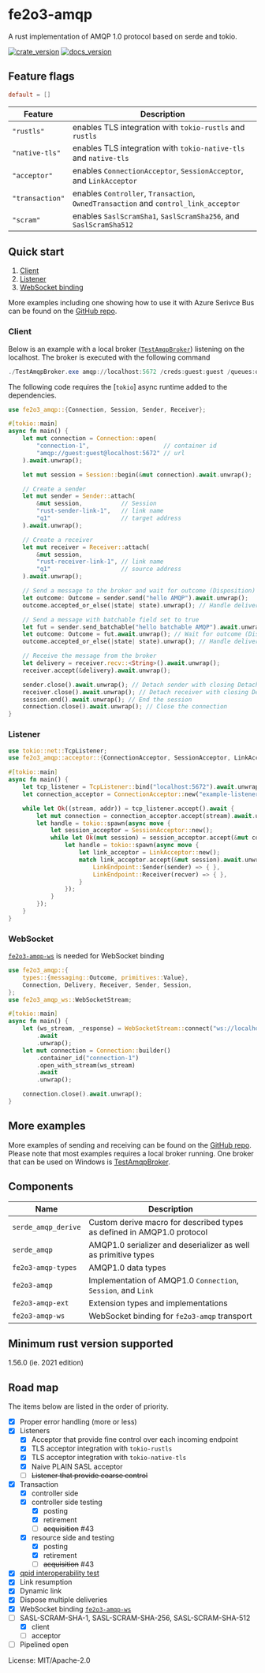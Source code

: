 # fe2o3-amqp

A rust implementation of AMQP 1.0 protocol based on serde and tokio.

[![crate_version](https://img.shields.io/crates/v/fe2o3-amqp.svg?style=flat)](https://crates.io/crates/fe2o3-amqp) [![docs_version](https://img.shields.io/badge/docs-latest-blue.svg?style=flat)](https://docs.rs/fe2o3-amqp/latest/fe2o3_amqp/)

## Feature flags

```toml
default = []
```

| Feature | Description |
|---------|-------------|
|`"rustls"`| enables TLS integration with `tokio-rustls` and `rustls` |
|`"native-tls"`| enables TLS integration with `tokio-native-tls` and `native-tls`|
|`"acceptor"`| enables `ConnectionAcceptor`, `SessionAcceptor`, and `LinkAcceptor`|
|`"transaction"`| enables `Controller`, `Transaction`, `OwnedTransaction` and `control_link_acceptor` |
|`"scram"`| enables `SaslScramSha1`, `SaslScramSha256`, and `SaslScramSha512` |

## Quick start

1. [Client](#client)
2. [Listener](#listener)
3. [WebSocket binding](#websocket)

More examples including one showing how to use it with Azure Serivce Bus can be found on the [GitHub repo](https://github.com/minghuaw/fe2o3-amqp/tree/main/examples).

### Client

Below is an example with a local broker ([`TestAmqpBroker`](https://github.com/Azure/amqpnetlite/releases/download/test_broker.1609/TestAmqpBroker.zip))
listening on the localhost. The broker is executed with the following command

```powershell
./TestAmqpBroker.exe amqp://localhost:5672 /creds:guest:guest /queues:q1
```

The following code requires the [`tokio`] async runtime added to the dependencies.

```rust
use fe2o3_amqp::{Connection, Session, Sender, Receiver};

#[tokio::main]
async fn main() {
    let mut connection = Connection::open(
        "connection-1",                     // container id
        "amqp://guest:guest@localhost:5672" // url
    ).await.unwrap();

    let mut session = Session::begin(&mut connection).await.unwrap();

    // Create a sender
    let mut sender = Sender::attach(
        &mut session,           // Session
        "rust-sender-link-1",   // link name
        "q1"                    // target address
    ).await.unwrap();

    // Create a receiver
    let mut receiver = Receiver::attach(
        &mut session,
        "rust-receiver-link-1", // link name
        "q1"                    // source address
    ).await.unwrap();

    // Send a message to the broker and wait for outcome (Disposition)
    let outcome: Outcome = sender.send("hello AMQP").await.unwrap();
    outcome.accepted_or_else(|state| state).unwrap(); // Handle delivery outcome

    // Send a message with batchable field set to true
    let fut = sender.send_batchable("hello batchable AMQP").await.unwrap();
    let outcome: Outcome = fut.await.unwrap(); // Wait for outcome (Disposition)
    outcome.accepted_or_else(|state| state).unwrap(); // Handle delivery outcome

    // Receive the message from the broker
    let delivery = receiver.recv::<String>().await.unwrap();
    receiver.accept(&delivery).await.unwrap();

    sender.close().await.unwrap(); // Detach sender with closing Detach performatives
    receiver.close().await.unwrap(); // Detach receiver with closing Detach performatives
    session.end().await.unwrap(); // End the session
    connection.close().await.unwrap(); // Close the connection
}
```

### Listener

```rust
use tokio::net::TcpListener;
use fe2o3_amqp::acceptor::{ConnectionAcceptor, SessionAcceptor, LinkAcceptor, LinkEndpoint};

#[tokio::main]
async fn main() {
    let tcp_listener = TcpListener::bind("localhost:5672").await.unwrap();
    let connection_acceptor = ConnectionAcceptor::new("example-listener");

    while let Ok((stream, addr)) = tcp_listener.accept().await {
        let mut connection = connection_acceptor.accept(stream).await.unwrap();
        let handle = tokio::spawn(async move {
            let session_acceptor = SessionAcceptor::new();
            while let Ok(mut session) = session_acceptor.accept(&mut connection).await{
                let handle = tokio::spawn(async move {
                    let link_acceptor = LinkAcceptor::new();
                    match link_acceptor.accept(&mut session).await.unwrap() {
                        LinkEndpoint::Sender(sender) => { },
                        LinkEndpoint::Receiver(recver) => { },
                    }
                });
            }
        });
    }
}
```

### WebSocket

[`fe2o3-amqp-ws`](https://crates.io/crates/fe2o3-amqp-ws) is needed for WebSocket binding

```rust
use fe2o3_amqp::{
    types::{messaging::Outcome, primitives::Value},
    Connection, Delivery, Receiver, Sender, Session,
};
use fe2o3_amqp_ws::WebSocketStream;

#[tokio::main]
async fn main() {
    let (ws_stream, _response) = WebSocketStream::connect("ws://localhost:5673")
        .await
        .unwrap();
    let mut connection = Connection::builder()
        .container_id("connection-1")
        .open_with_stream(ws_stream)
        .await
        .unwrap();

    connection.close().await.unwrap();
}
```

## More examples

More examples of sending and receiving can be found on the [GitHub repo](https://github.com/minghuaw/fe2o3-amqp/tree/main/examples/).
Please note that most examples requires a local broker running. One broker that can be used on Windows is [TestAmqpBroker](https://azure.github.io/amqpnetlite/articles/hello_amqp.html).

## Components

| Name | Description |
|------|-------------|
|`serde_amqp_derive`| Custom derive macro for described types as defined in AMQP1.0 protocol |
|`serde_amqp`| AMQP1.0 serializer and deserializer as well as primitive types |
|`fe2o3-amqp-types`| AMQP1.0 data types |
|`fe2o3-amqp`| Implementation of AMQP1.0 `Connection`, `Session`, and `Link` |
|`fe2o3-amqp-ext`| Extension types and implementations |
|`fe2o3-amqp-ws` | WebSocket binding for `fe2o3-amqp` transport |

## Minimum rust version supported

1.56.0 (ie. 2021 edition)

## Road map

The items below are listed in the order of priority.

- [x] Proper error handling (more or less)
- [x] Listeners
  - [x] Acceptor that provide fine control over each incoming endpoint
  - [x] TLS acceptor integration with `tokio-rustls`
  - [x] TLS acceptor integration with `tokio-native-tls`
  - [x] Naive PLAIN SASL acceptor
  - [ ] ~~Listener that provide coarse control~~
- [x] Transaction
  - [x] controller side
  - [x] controller side testing
    - [x] posting
    - [x] retirement
    - [ ] ~~acquisition~~ #43
  - [x] resource side and testing
    - [x] posting
    - [x] retirement
    - [ ] ~~acquisition~~ #43
- [x] [qpid interoperability test](https://github.com/minghuaw/qpid-interop-test)
- [x] Link resumption
- [x] Dynamic link
- [x] Dispose multiple deliveries
- [x] WebSocket binding [`fe2o3-amqp-ws`](https://crates.io/crates/fe2o3-amqp-ws)
- [ ] SASL-SCRAM-SHA-1, SASL-SCRAM-SHA-256, SASL-SCRAM-SHA-512
  - [x] client
  - [ ] acceptor
- [ ] Pipelined open

License: MIT/Apache-2.0
